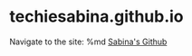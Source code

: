 # techiesabina.github.io
Navigate to the site:
%md <a href="https://techiesabina.github.io/" target="_blank">Sabina's Github</a>
